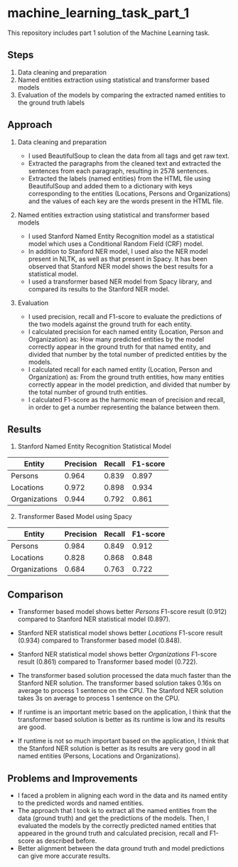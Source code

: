 # machine_learning_task_part_1
This repository includes part 1 solution of the Machine Learning task.

## Steps

1. Data cleaning and preparation
2. Named entities extraction using statistical and transformer based models
3. Evaluation of the models by comparing the extracted named entities to the ground truth labels

## Approach

1. Data cleaning and preparation
    - I used BeautifulSoup to clean the data from all tags and get raw text.
    - Extracted the paragraphs from the cleaned text and extracted the sentences from each paragraph, resulting in 2578 sentences.
    - Extracted the labels (named entities) from the HTML file using BeautifulSoup and added them to a dictionary with keys corresponding to the entities (Locations, Persons and Organizations) and the values of each key are the words present in the HTML file.

2. Named entities extraction using statistical and transformer based models
    - I used Stanford Named Entity Recognition model as a statistical model which uses a Conditional Random Field (CRF) model.
    - In addition to Stanford NER model, I used also the NER model present in NLTK, as well as that present in Spacy. It has been observed that Stanford NER model shows the best results for a statistical model.
    - I used a transformer based NER model from Spacy library, and compared its results to the Stanford NER model.

3. Evaluation
    - I used precision, recall and F1-score to evaluate the predictions of the two models against the ground truth for each entity.
    - I calculated precision for each named entity (Location, Person and Organization) as: How many predicted entities by the model correctly appear in the ground truth for that named entity, and divided that number by the total number of predicted entities by the models.
    - I calculated recall for each named entity (Location, Person and Organization) as: From the ground truth entities, how many entities correctly appear in the model prediction, and divided that number by the total number of ground truth entities.
    - I calculated F1-score as the harmonic mean of precision and recall, in order to get a number representing the balance between them.

## Results

1. Stanford Named Entity Recognition Statistical Model

Entity | Precision | Recall | F1-score
 ------------ | ------------- | ------------ | ------------- 
Persons | 0.964 | 0.839 | 0.897 
Locations | 0.972 | 0.898 | 0.934
Organizations | 0.944 | 0.792 | 0.861

2. Transformer Based Model using Spacy

Entity | Precision | Recall | F1-score
 ------------ | ------------- | ------------ | ------------- 
Persons | 0.984 | 0.849 | 0.912 
Locations | 0.828 | 0.868 | 0.848
Organizations | 0.684 | 0.763 | 0.722

## Comparison

- Transformer based model shows better *Persons* F1-score result (0.912) compared to Stanford NER statistical model (0.897).

- Stanford NER statistical model shows better *Locations* F1-score result (0.934) compared to Transformer based model (0.848).

- Stanford NER statistical model shows better *Organizations* F1-score result (0.861) compared to Transformer based model (0.722).

- The transformer based solution processed the data much faster than the Stanford NER solution. The transformer based solution takes 0.16s on average to process 1 sentence on the CPU. The Stanford NER solution takes 3s on average to process 1 sentence on the CPU.

- If runtime is an important metric based on the application, I think that the transformer based solution is better as its runtime is low and its results are good.

- If runtime is not so much important based on the application, I think that the Stanford NER solution is better as its results are very good in all named entities (Persons, Locations and Organizations).

## Problems and Improvements
- I faced a problem in aligning each word in the data and its named entity to the predicted words and named entities.
- The approach that I took is to extract all the named entities from the data (ground truth) and get the predictions of the models. Then, I evaluated the models by the correctly predicted named entities that appeared in the ground truth and calculated precision, recall and F1-score as described before.
- Better alignment between the data ground truth and model predictions can give more accurate results.